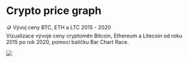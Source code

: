 # Crypto price graph
<p> 🪙 Vývoj ceny BTC, ETH  a LTC 2015 - 2020
<br>
Vizualizace vývoje ceny cryptoměn Bitcoin, Ethereum a Litecoin od roku 2015 po rok 2020, pomocí balíčku Bar Chart Race.

</p>

<img src=https://github.com/Jakewh/Crypto_price_graph/blob/7047e42661de8975ec4074242f992b8c6e028175/crypto.gif>
 
